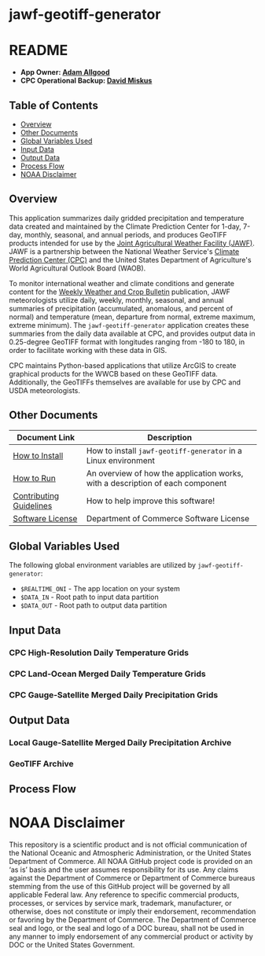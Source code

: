 # jawf-geotiff-generator

README
===============

- **App Owner: [Adam Allgood](mailto:adam.allgood@noaa.gov)**
- **CPC Operational Backup: [David Miskus](mailto:david.miskus@noaa.gov)**

Table of Contents
-----------------

- [Overview](#overview)
- [Other Documents](#other-documents)
- [Global Variables Used](#global-variables-used)
- [Input Data](#input-data)
- [Output Data](#output-data)
- [Process Flow](#process-flow)
- [NOAA Disclaimer](#noaa-disclaimer)

Overview
---------------

This application summarizes daily gridded precipitation and temperature data created and maintained by the Climate Prediction Center for 1-day, 7-day, monthly, seasonal, and annual periods, and produces GeoTIFF products intended for use by the [Joint Agricultural Weather Facility (JAWF)](https://www.usda.gov/oce/weather). JAWF is a partnership between the National Weather Service's [Climate Prediction Center (CPC)](https://www.cpc.ncep.noaa.gov) and the United States Department of Agriculture's World Agricultural Outlook Board (WAOB).

To monitor international weather and climate conditions and generate content for the [Weekly Weather and Crop Bulletin](https://www.usda.gov/oce/weather/pubs/Weekly/Wwcb/index.htm) publication, JAWF meteorologists utilize daily, weekly, monthly, seasonal, and annual summaries of precipitation (accumulated, anomalous, and percent of normal) and temperature (mean, departure from normal, extreme maximum, extreme minimum). The `jawf-geotiff-generator` application creates these summaries from the daily data available at CPC, and provides output data in 0.25-degree GeoTIFF format with longitudes ranging from -180 to 180, in order to facilitate working with these data in GIS.

CPC maintains Python-based applications that utilize ArcGIS to create graphical products for the WWCB based on these GeoTIFF data. Additionally, the GeoTIFFs themselves are available for use by CPC and USDA meteorologists.

Other Documents
---------------

| Document Link   | Description     |
| --------------- | --------------- |
| [How to Install](docs/HOW-TO-INSTALL.md)        | How to install `jawf-geotiff-generator` in a Linux environment |
| [How to Run](docs/HOW-TO-RUN.md)                | An overview of how the application works, with a description of each component |
| [Contributing Guidelines](docs/CONTRIBUTING.md) | How to help improve this software! |
| [Software License](LICENSE)                     | Department of Commerce Software License |

Global Variables Used
---------------

The following global environment variables are utilized by `jawf-geotiff-generator`:

- `$REALTIME_ONI` - The app location on your system
- `$DATA_IN` - Root path to input data partition
- `$DATA_OUT` - Root path to output data partition

Input Data
---------------

### CPC High-Resolution Daily Temperature Grids

### CPC Land-Ocean Merged Daily Temperature Grids

### CPC Gauge-Satellite Merged Daily Precipitation Grids

Output Data
---------------

### Local Gauge-Satellite Merged Daily Precipitation Archive

### GeoTIFF Archive

Process Flow
---------------

NOAA Disclaimer
===============

This repository is a scientific product and is not official communication of the National Oceanic and Atmospheric Administration, or the United States Department of Commerce. All NOAA GitHub project code is provided on an ‘as is’ basis and the user assumes responsibility for its use. Any claims against the Department of Commerce or Department of Commerce bureaus stemming from the use of this GitHub project will be governed by all applicable Federal law. Any reference to specific commercial products, processes, or services by service mark, trademark, manufacturer, or otherwise, does not constitute or imply their endorsement, recommendation or favoring by the Department of Commerce. The Department of Commerce seal and logo, or the seal and logo of a DOC bureau, shall not be used in any manner to imply endorsement of any commercial product or activity by DOC or the United States Government.
